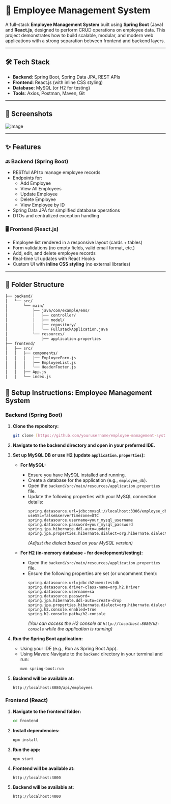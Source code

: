 # 🚀 Employee Management System

A full-stack **Employee Management System** built using **Spring Boot** (Java) and **React.js**, designed to perform CRUD operations on employee data. This project demonstrates how to build scalable, modular, and modern web applications with a strong separation between frontend and backend layers.

---

## 🛠️ Tech Stack

- **Backend**: Spring Boot, Spring Data JPA, REST APIs
- **Frontend**: React.js (with inline CSS styling)
- **Database**: MySQL (or H2 for testing)
- **Tools**: Axios, Postman, Maven, Git

---

## 📸 Screenshots

![image](https://github.com/user-attachments/assets/b8a1bba8-7727-41e3-ab80-f5280ba105b6)


---

## ✨ Features

### 🔙 Backend (Spring Boot)
- RESTful API to manage employee records
- Endpoints for:
  - Add Employee
  - View All Employees
  - Update Employee
  - Delete Employee
  - View Employee by ID
- Spring Data JPA for simplified database operations
- DTOs and centralized exception handling

### 🖥️ Frontend (React.js)
- Employee list rendered in a responsive layout (cards + tables)
- Form validations (no empty fields, valid email format, etc.)
- Add, edit, and delete employee records
- Real-time UI updates with React Hooks
- Custom UI with **inline CSS styling** (no external libraries)

---

## 📂 Folder Structure

```bash
├── backend/
│   └── src/
│       └── main/
│           ├── java/com/example/ems/
│           │   ├── controller/
│           │   ├── model/
│           │   ├── repository/
│           │   └── FullstackApplication.java
│           └── resources/
│               ├── application.properties
├── frontend/
│   ├── src/
│   │   ├── components/
│   │   │   ├── EmployeeForm.js
│   │   │   ├── EmployeeList.js
│   │   │   └── HeaderFooter.js
│   │   ├── App.js
│   │   └── index.js

```
## 🔧 Setup Instructions: Employee Management System

### Backend (Spring Boot)

1.  **Clone the repository:**
    ```bash
    git clone [https://github.com/yourusername/employee-management-system.git](https://github.com/yourusername/employee-management-system.git)
    ```

2.  **Navigate to the backend directory and open in your preferred IDE.**

3.  **Set up MySQL DB or use H2 (update `application.properties`):**

    * **For MySQL:**
        * Ensure you have MySQL installed and running.
        * Create a database for the application (e.g., `employee_db`).
        * Open the `backend/src/main/resources/application.properties` file.
        * Update the following properties with your MySQL connection details:
            ```properties
            spring.datasource.url=jdbc:mysql://localhost:3306/employee_db?useSSL=false&serverTimezone=UTC
            spring.datasource.username=your_mysql_username
            spring.datasource.password=your_mysql_password
            spring.jpa.hibernate.ddl-auto=update
            spring.jpa.properties.hibernate.dialect=org.hibernate.dialect.MySQL8Dialect
            ```
            *(Adjust the dialect based on your MySQL version)*

    * **For H2 (in-memory database - for development/testing):**
        * Open the `backend/src/main/resources/application.properties` file.
        * Ensure the following properties are set (or uncomment them):
            ```properties
            spring.datasource.url=jdbc:h2:mem:testdb
            spring.datasource.driver-class-name=org.h2.Driver
            spring.datasource.username=sa
            spring.datasource.password=
            spring.jpa.hibernate.ddl-auto=create-drop
            spring.jpa.properties.hibernate.dialect=org.hibernate.dialect.H2Dialect
            spring.h2.console.enabled=true
            spring.h2.console.path=/h2-console
            ```
            *(You can access the H2 console at `http://localhost:8080/h2-console` while the application is running)*

4.  **Run the Spring Boot application:**

    * Using your IDE (e.g., Run as Spring Boot App).
    * Using Maven: Navigate to the `backend` directory in your terminal and run:
        ```bash
        mvn spring-boot:run
        ```

5.  **Backend will be available at:**
    ```
    http://localhost:8080/api/employees
    ```

### Frontend (React)

1.  **Navigate to the frontend folder:**
    ```bash
    cd frontend
    ```

2.  **Install dependencies:**
    ```bash
    npm install
    ```

3.  **Run the app:**
    ```bash
    npm start
    ```

4.  **Frontend will be available at:**
    ```
    http://localhost:3000
    ```
5.  **Backend will be available at:**
    ```
    http://localhost:4000
    ```
